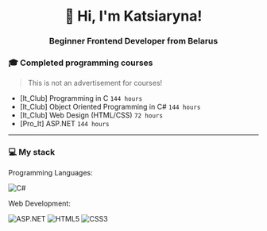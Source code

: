<div align="center">
  <h1>👋 Hi, I'm Katsiaryna!</h1>
  <h3>Beginner Frontend Developer from Belarus</h3>
</div>


### 🎓 Completed programming courses

> This is not an advertisement for courses!

- [It_Club] Programming in C `144 hours`
- [It_Club] Object Oriented Programming in C# `144 hours`
- [It_Club] Web Design (HTML/CSS) `72 hours`
- [Pro_It] ASP.NET `144 hours`
---
  
### 💻 My stack

Programming Languages:

![C#](https://img.shields.io/badge/C%23-%23735ea1?style=for-the-badge&logo=c&logoColor=white)

Web Development:

![ASP.NET](https://img.shields.io/badge/ASP.NET-%2365548d?style=for-the-badge&logo=dotnet&logoColor=white)
![HTML5](https://img.shields.io/badge/HTML5-%23E34F26.svg?style=for-the-badge&logo=html5&logoColor=white) 
![CSS3](https://img.shields.io/badge/CSS3-%231572B6.svg?style=for-the-badge&logo=css3&logoColor=white)
